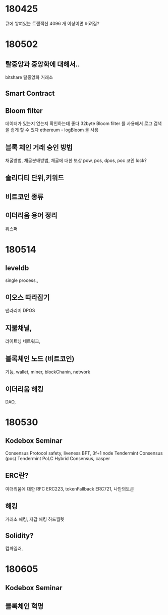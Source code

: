# 180425
큐에 쌓여있는 트랜잭션 4096 개 이상이면 버려짐?

# 180502
## 탈중앙과 중앙화에 대해서..
bitshare 탈중앙화 거래소
## Smart Contract
## Bloom filter
데이터가 있는지 없는지 확인하는데 좋다
32byte Bloom filter 를 사용해서 로그 검색을 쉽게 할 수 있다
ethereum - logBloom 을 사용
## 블록 체인 거래 승인 방법
채굴방법, 채굴분배방법, 채굴에 대한 보상
pow, pos, dpos, poc
코인 lock?
## 솔리디티 단위,키워드
## 비트코인 종류
## 이더리움 용어 정리
위스퍼


# 180514
## leveldb
single process,,

## 이오스 따라잡기
댄라리머 DPOS

## 지불채널,
라이트닝 네트워크,

## 블록체인 노드 (비트코인)
기능, wallet, miner, blockChanin, network

## 이더리움 해킹
DAO,


# 180530
## Kodebox Seminar
Consensus Protocol
safety, liveness
BFT, 3f+1 node
Tendermint Consensus (pos)
Tendermint PoLC
Hybrid Consensus, casper

## ERC란?
이더리움에 대한 RFC
ERC223, tokenFallback
ERC721, 나만의토큰

## 해킹
거래소 해킹, 지갑 해킹
하드월렛

## Solidity?
컴파일러,

# 180605
## Kodebox Seminar
## 블록체인 혁명

